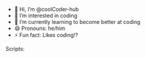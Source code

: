 - 👋 Hi, I’m @coolCoder-hub
- 👀 I’m interested in coding
- 🌱 I’m currently learning to become better at coding
- 😄 Pronouns: he/him
- ⚡ Fun fact: Likes coding!?

Scripts:

